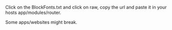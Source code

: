 Click on the BlockFonts.txt and click on raw, copy the url and paste it in your hosts app/modules/router.

Some apps/websites might break.
